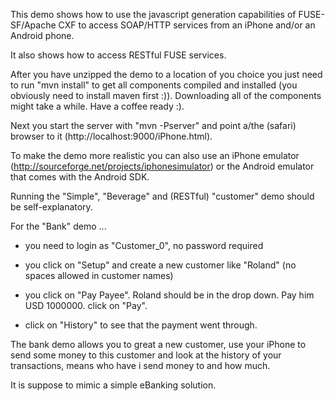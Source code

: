 This demo shows how to use the javascript generation capabilities 
of FUSE-SF/Apache CXF to access SOAP/HTTP services from an iPhone
and/or an Android phone.

It also shows how to access RESTful FUSE services.

After you have unzipped the demo to a location of you choice
you just need to run "mvn install" to get all components compiled
and installed (you obviously need to install maven first :)).
Downloading all of the components might take a while. Have
a coffee ready :).

Next you start the server with "mvn -Pserver" and point 
a/the (safari) browser to it (http://localhost:9000/iPhone.html).

To make the demo more realistic you can also use an iPhone
emulator (http://sourceforge.net/projects/iphonesimulator)
or the Android emulator that comes with the Android SDK.

Running the "Simple", "Beverage" and (RESTful) "customer" 
demo should be self-explanatory.

For the "Bank" demo ...

- you need to login as "Customer_0", no password required

- you click on "Setup" and create a new customer like "Roland"
(no spaces allowed in customer names)

- you click on "Pay Payee". Roland should be in the drop down. Pay
him USD 1000000. click on "Pay".

- click on "History" to see that the payment went through.

The bank demo allows you to great a new customer, use your iPhone
to send some money to this customer and look at the history of
your transactions, means who have i send money to and how much.

It is suppose to mimic a simple eBanking solution.
